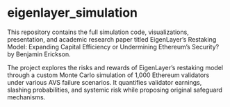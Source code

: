 # eigenlayer_simulation
This repository contains the full simulation code, visualizations, presentation, and academic research paper titled EigenLayer’s Restaking Model: Expanding Capital Efficiency or Undermining Ethereum’s Security? by Benjamin Erickson.

The project explores the risks and rewards of EigenLayer’s restaking model through a custom Monte Carlo simulation of 1,000 Ethereum validators under various AVS failure scenarios. It quantifies validator earnings, slashing probabilities, and systemic risk while proposing original safeguard mechanisms.
